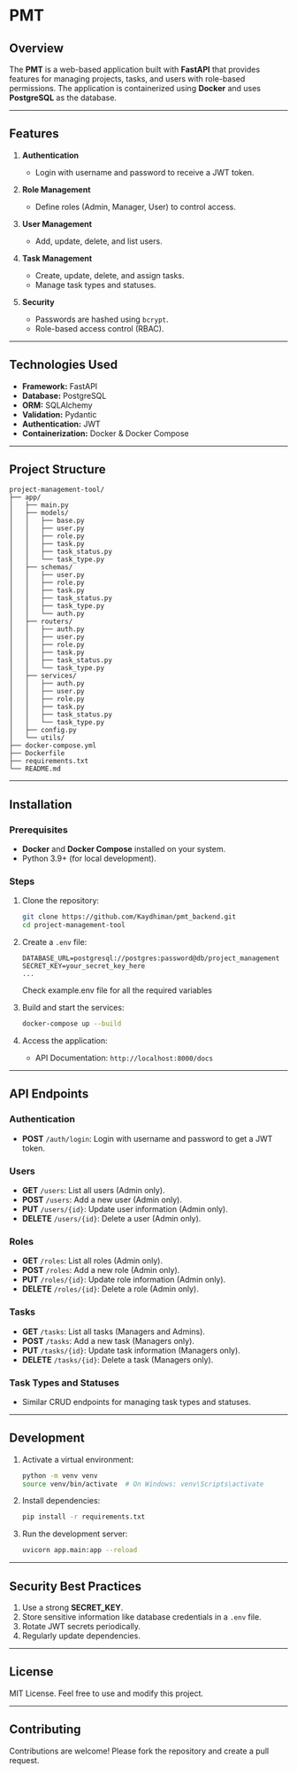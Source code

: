 # PMT

## Overview
The **PMT** is a web-based application built with **FastAPI** that provides features for managing projects, tasks, and users with role-based permissions. The application is containerized using **Docker** and uses **PostgreSQL** as the database.

---

## Features
1. **Authentication**
   - Login with username and password to receive a JWT token.

2. **Role Management**
   - Define roles (Admin, Manager, User) to control access.

3. **User Management**
   - Add, update, delete, and list users.

4. **Task Management**
   - Create, update, delete, and assign tasks.
   - Manage task types and statuses.

5. **Security**
   - Passwords are hashed using `bcrypt`.
   - Role-based access control (RBAC).

---

## Technologies Used
- **Framework:** FastAPI
- **Database:** PostgreSQL
- **ORM:** SQLAlchemy
- **Validation:** Pydantic
- **Authentication:** JWT
- **Containerization:** Docker & Docker Compose

---

## Project Structure
```plaintext
project-management-tool/
├── app/
│   ├── main.py
│   ├── models/
│   │   ├── base.py
│   │   ├── user.py
│   │   ├── role.py
│   │   ├── task.py
│   │   ├── task_status.py
│   │   └── task_type.py
│   ├── schemas/
│   │   ├── user.py
│   │   ├── role.py
│   │   ├── task.py
│   │   ├── task_status.py
│   │   ├── task_type.py
│   │   └── auth.py
│   ├── routers/
│   │   ├── auth.py
│   │   ├── user.py
│   │   ├── role.py
│   │   ├── task.py
│   │   ├── task_status.py
│   │   └── task_type.py
│   ├── services/
│   │   ├── auth.py
│   │   ├── user.py
│   │   ├── role.py
│   │   ├── task.py
│   │   ├── task_status.py
│   │   └── task_type.py
│   ├── config.py
│   └── utils/
├── docker-compose.yml
├── Dockerfile
├── requirements.txt
└── README.md
```

---

## Installation

### Prerequisites
- **Docker** and **Docker Compose** installed on your system.
- Python 3.9+ (for local development).

### Steps
1. Clone the repository:
   ```bash
   git clone https://github.com/Kaydhiman/pmt_backend.git
   cd project-management-tool
   ```

2. Create a `.env` file:
   ```plaintext
   DATABASE_URL=postgresql://postgres:password@db/project_management
   SECRET_KEY=your_secret_key_here
   ...
   ```
   Check example.env file for all the required variables

3. Build and start the services:
   ```bash
   docker-compose up --build
   ```

4. Access the application:
   - API Documentation: `http://localhost:8000/docs`

---

## API Endpoints

### Authentication
- **POST** `/auth/login`: Login with username and password to get a JWT token.

### Users
- **GET** `/users`: List all users (Admin only).
- **POST** `/users`: Add a new user (Admin only).
- **PUT** `/users/{id}`: Update user information (Admin only).
- **DELETE** `/users/{id}`: Delete a user (Admin only).

### Roles
- **GET** `/roles`: List all roles (Admin only).
- **POST** `/roles`: Add a new role (Admin only).
- **PUT** `/roles/{id}`: Update role information (Admin only).
- **DELETE** `/roles/{id}`: Delete a role (Admin only).

### Tasks
- **GET** `/tasks`: List all tasks (Managers and Admins).
- **POST** `/tasks`: Add a new task (Managers only).
- **PUT** `/tasks/{id}`: Update task information (Managers only).
- **DELETE** `/tasks/{id}`: Delete a task (Managers only).

### Task Types and Statuses
- Similar CRUD endpoints for managing task types and statuses.

---

## Development

1. Activate a virtual environment:
   ```bash
   python -m venv venv
   source venv/bin/activate  # On Windows: venv\Scripts\activate
   ```

2. Install dependencies:
   ```bash
   pip install -r requirements.txt
   ```

3. Run the development server:
   ```bash
   uvicorn app.main:app --reload
   ```

---

## Security Best Practices
1. Use a strong **SECRET_KEY**.
2. Store sensitive information like database credentials in a `.env` file.
3. Rotate JWT secrets periodically.
4. Regularly update dependencies.

---

## License
MIT License. Feel free to use and modify this project.

---

## Contributing
Contributions are welcome! Please fork the repository and create a pull request.

